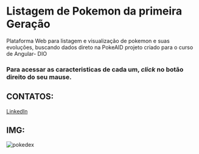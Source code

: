 # Listagem de Pokemon da primeira Geração
Plataforma Web para listagem e visualização de pokemon e suas evoluções, buscando dados direto na PokeAID
projeto criado para o curso de Angular- DIO

### Para acessar as caracteristicas de cada um, _click_ no botão direito do seu mause.


## CONTATOS:

[LinkedIn](https://www.linkedin.com/in/leticiasantosferreira/)


## IMG:
![pokedex](https://user-images.githubusercontent.com/101010396/233199984-6ad68156-4423-4600-a5a4-2b219ddbbf7a.PNG)
